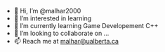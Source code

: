 - 👋 Hi, I’m @malhar2000
- 👀 I’m interested in learning
- 🌱 I’m currently learning Game Developement C++
- 💞️ I’m looking to collaborate on ...
- 📫 Reach me at malhar@ualberta.ca

<!---
malhar2000/malhar2000 is a ✨ special ✨ repository because its `README.md` (this file) appears on your GitHub profile.
You can click the Preview link to take a look at your changes.
--->
